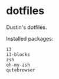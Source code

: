 # dotfiles

Dustin's dotfiles.

Installed packages: 
```
i3
i3-blocks
zsh
oh-my-zsh
qutebrowser
```

